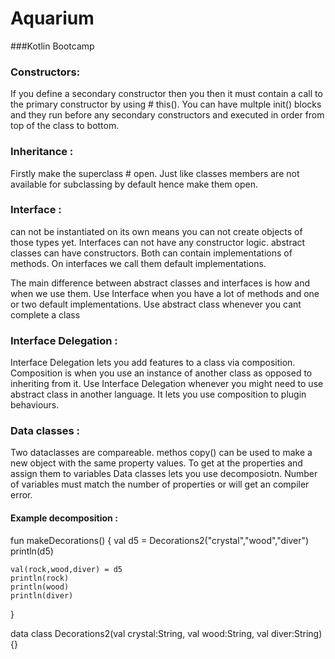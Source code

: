 # Aquarium
###Kotlin Bootcamp


### Constructors:
If you define a secondary constructor then you then it must contain a call to the primary constructor by using # this().
You can have multple init() blocks and they run before any secondary constructors and executed in order from top of the class to bottom.

### Inheritance :
Firstly make the superclass # open. Just like classes members are not available for subclassing by default hence make them open.

### Interface :
can not be instantiated on its own means you can not create objects of those types yet. Interfaces can not have any constructor logic. 
abstract classes can have constructors. Both can contain implementations of methods. On interfaces we call them default implementations.

The main difference between abstract classes and interfaces is how and when we use them. 
Use Interface when you have a lot of methods and one or two default implementations.
Use abstract class whenever you cant complete a class

### Interface Delegation :
Interface Delegation lets you add features to a class via composition. Composition is when you use an instance of another class as opposed to inheriting from it. 
Use Interface Delegation whenever you might need to use abstract class in another language. It lets you use composition to plugin behaviours.

### Data classes :
Two dataclasses are compareable. methos copy() can be used to make a new object with the same property values.
To get at the properties and assign them to variables Data classes lets you use decomposiotn. Number of variables must match the number of properties or will get an compiler error.

#### Example decomposition :

fun makeDecorations() {
    val d5 = Decorations2("crystal","wood","diver")
    println(d5)
    
    val(rock,wood,diver) = d5
    println(rock)
    println(wood)
    println(diver)
}

data class Decorations2(val crystal:String, val wood:String, val diver:String){}
